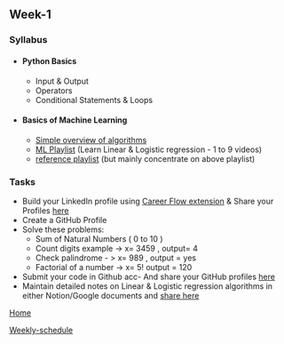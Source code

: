 ## Week-1

### Syllabus 
- #### Python Basics
   - Input & Output
   - Operators
   - Conditional Statements & Loops
- #### Basics of Machine Learning
   - [Simple overview of algorithms](https://medium.com/@coderacheal/machine-learning-for-absolute-beginners-69ce9bb08b46)
   - [ML Playlist](https://www.youtube.com/playlist?list=PLeo1K3hjS3uvCeTYTeyfe0-rN5r8zn9rw) (Learn Linear & Logistic regression - 1 to 9 videos)
   - [reference playlist](https://www.youtube.com/playlist?list=PL_7lAqjuyAkkbINx4QmYcLs8W5_SC-zwa) (but mainly concentrate on above playlist)

### Tasks 

- Build your LinkedIn profile using [Career Flow extension](https://chromewebstore.google.com/detail/careerflow-ai-linkedin-op/iadokddofjgcgjpjlfhngclhpmaelnli?hl=en) &     Share your Profiles [here](https://docs.google.com/spreadsheets/d/1_uTDy-6p9b86Ca5-IejLkdbc-R8q-71SY5x_rTME49A/edit?usp=sharing)
- Create a GitHub Profile
- Solve these problems:
   - Sum of Natural Numbers ( 0 to 10 )
   - Count digits example -> x= 3459 , output= 4
   - Check palindrome - > x= 989 , output = yes
   - Factorial of a number -> x= 5! output = 120
- Submit your code in Github acc- And share your GitHub profiles [here](https://docs.google.com/spreadsheets/d/1_uTDy-6p9b86Ca5-IejLkdbc-R8q-71SY5x_rTME49A/edit?usp=sharing)
- Maintain detailed notes on Linear & Logistic regression algorithms in either Notion/Google documents and [share here](https://docs.google.com/spreadsheets/d/1_uTDy-6p9b86Ca5-IejLkdbc-R8q-71SY5x_rTME49A/edit?usp=sharing)


[Home](https://github.com/JJayasri/AI_Preparation_in_3Months)

[Weekly-schedule](../)
